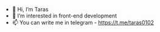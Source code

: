 - 👋 Hi, I’m Taras
- 👀 I’m interested in front-end development
- 📫 You can write me in telegram - https://t.me/taras0102
